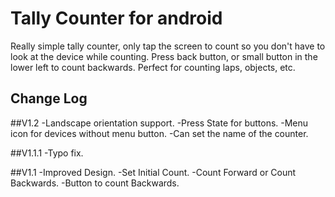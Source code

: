 Tally Counter for android
=========================

Really simple tally counter, only tap the screen to count so you don't have to look at the device while counting. Press back button, or small button in the lower left to count backwards.
Perfect for counting laps, objects, etc.


Change Log
----------

##V1.2
-Landscape orientation support.
-Press State for buttons.
-Menu icon for devices without menu button.
-Can set the name of the counter.

##V1.1.1
-Typo fix.

##V1.1
-Improved Design.
-Set Initial Count.
-Count Forward or Count Backwards.
-Button to count Backwards.
